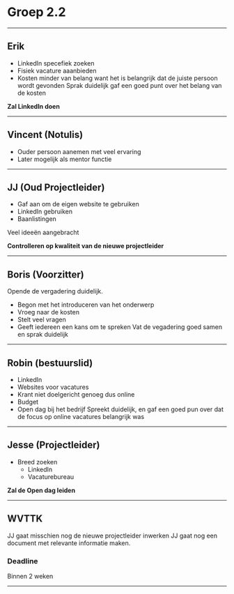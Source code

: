 # Groep 2.2
---
## Erik
- LinkedIn specefiek zoeken
- Fisiek vacature aaanbieden
- Kosten minder van belang want het is belangrijk dat de juiste persoon wordt gevonden
Sprak duidelijk gaf een goed punt over het belang van de kosten

**Zal LinkedIn doen**

---
## Vincent (Notulis)
- Ouder persoon aanemen met veel ervaring
- Later mogelijk als mentor functie

---
## JJ (Oud Projectleider)
- Gaf aan om de eigen website te gebruiken
- LinkedIn gebruiken
- Baanlistingen

Veel ideeën aangebracht

**Controlleren op kwaliteit van de nieuwe projectleider**

---
## Boris (Voorzitter)
Opende de vergadering duidelijk.
- Begon met het introduceren van het onderwerp
- Vroeg naar de kosten
- Stelt veel vragen
- Geeft iedereen een kans om te spreken
Vat de vegadering goed samen en sprak duidelijk
---
## Robin (bestuurslid)
- LinkedIn
- Websites voor vacatures
- Krant niet doelgericht genoeg dus online
- Budget
- Open dag bij het bedrijf
Spreekt duidelijk, en gaf een goed pun over dat de focus op online vacatures belangrijk was
---
## Jesse (Projectleider)
- Breed zoeken
	- LinkedIn
	- Vacaturebureau

**Zal de Open dag leiden**

---
## WVTTK
JJ gaat misschien nog de nieuwe projectleider inwerken
JJ gaat nog een document met relevante informatie maken.
### Deadline
Binnen 2 weken

---
